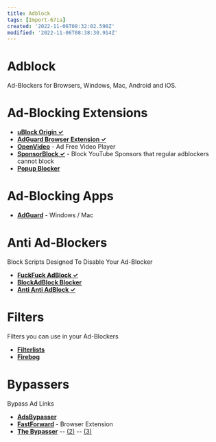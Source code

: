 ```yaml
---
title: Adblock
tags: [Import-671a]
created: '2022-11-06T08:32:02.598Z'
modified: '2022-11-06T08:38:30.914Z'
---
```


# Adblock

Ad-Blockers for Browsers, Windows, Mac, Android and iOS. 

# Ad-Blocking Extensions

- [**uBlock Origin ✓**](https://github.com/gorhill/uBlock#installation)
- [**AdGuard Browser Extension ✓**](https://github.com/AdguardTeam/AdguardBrowserExtension#installation)
- [**OpenVideo**](https://openvideofs.github.io) - Ad Free Video Player
- [**SponsorBlock ✓**](https://sponsor.ajay.app) - Block YouTube Sponsors that regular adblockers cannot block
- [**Popup Blocker**](https://github.com/schomery/popup-blocker#installation)

# Ad-Blocking Apps

- [**AdGuard**](https://adguard.com) - Windows / Mac

# Anti Ad-Blockers
Block Scripts Designed To Disable Your Ad-Blocker

- [**FuckFuck AdBlock ✓**](https://bogachenko.github.io/fuckfuckadblock/)
- [**BlockAdBlock Blocker**](https://greasyfork.org/en/scripts/406036-blockadblock-blocker)
- [**Anti Anti AdBlock ✓**](https://easylist-downloads.adblockplus.org/antiadblockfilters.txt)

# Filters
Filters you can use in your Ad-Blockers

- [**Filterlists**](https://filterlists.com)
- [**Firebog**](https://firebog.net)

# Bypassers

Bypass Ad Links

- [**AdsBypasser**](https://adsbypasser.github.io)
- [**FastForward**](https://fastforward.team) - Browser Extension
- [**The Bypasser**](https://thebypasser.com) -- [(2)](https://thebypasser.com/versions/version2.html) -- [(3)](https://thebypasser.com/versions/version3.html)
